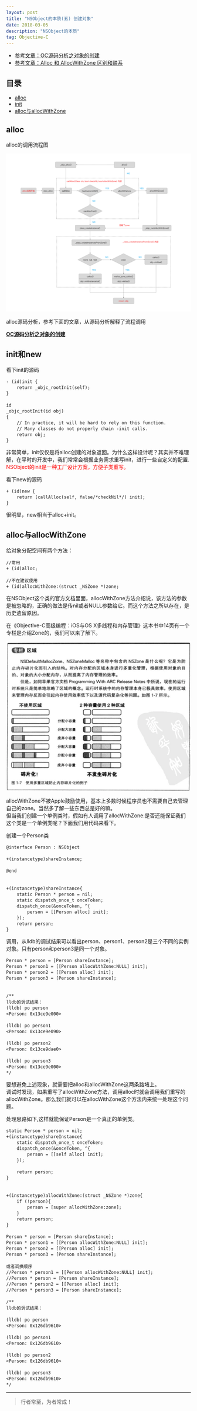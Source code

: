 ```yaml
---
layout: post
title: "NSObject的本质(五) 创建对象"
date: 2018-03-05
description: "NSObject的本质"
tag: Objective-C
---
```




- [参考文章：OC源码分析之对象的创建](https://juejin.im/post/5de08bf85188254fc26bc242)
- [参考文章：Alloc 和 AllocWithZone 区别和联系](https://www.jianshu.com/p/e40417fa3fad)


## 目录


- [alloc](#content1)   
- [init](#content2)   
- [alloc与allocWithZone](#content3) 



<!-- ************************************************ -->
## <a id="content1"></a>alloc

alloc的调用流程图

<img src="/images/underlying/oc6.png" alt="img">

alloc源码分析，参考下面的文章，从源码分析解释了流程调用

**[OC源码分析之对象的创建](https://juejin.im/post/5de08bf85188254fc26bc242)**


<!-- ************************************************ -->
## <a id="content2"></a>init和new
看下init的源码
```objc
- (id)init {
    return _objc_rootInit(self);
}

id
_objc_rootInit(id obj)
{
    // In practice, it will be hard to rely on this function.
    // Many classes do not properly chain -init calls.
    return obj;
}
```
非常简单，init仅仅是将alloc创建的对象返回。为什么这样设计呢？其实并不难理解，在平时的开发中，我们常常会根据业务需求重写init，进行一些自定义的配置.     
<span style='color:red'>NSObject的init是一种工厂设计方案，方便子类重写。</span>

看下new的源码
```objc
+ (id)new {
    return [callAlloc(self, false/*checkNil*/) init];
}
```
很明显，new相当于alloc+init。


<!-- ************************************************ -->
## <a id="content3"></a>alloc与allocWithZone

给对象分配空间有两个方法：
```
//常用
+ (id)alloc;

//不在建议使用
+ (id)allocWithZone:(struct _NSZone *)zone;
```
在NSObject这个类的官方文档里面，allocWithZone方法介绍说，该方法的参数是被忽略的，正确的做法是传nil或者NULL参数给它。而这个方法之所以存在，是历史遗留原因。

在《Objective-C高级编程：iOS与OS X多线程和内存管理》这本书中14页有一个专栏是介绍Zone的，我们可以来了解下。

<img src="/images/underlying/oc7.png" alt="img">

allocWithZone不被Apple鼓励使用，基本上多数时候程序员也不需要自己去管理自己的zone。当然多了解一些东西总是好的嘛。     
但当我们创建一个单例类时，假如有人调用了allocWithZone:是否还能保证我们这个类是一个单例类呢？下面我们用代码来看下。     

创建一个Person类
```objc
@interface Person : NSObject

+(instancetype)shareInstance;

@end


+(instancetype)shareInstance{
    static Person * person = nil;
    static dispatch_once_t onceToken;
    dispatch_once(&onceToken, ^{
        person = [[Person alloc] init];
    });
    return person;
}
```

调用，从lldb的调试结果可以看出person、person1、person2是三个不同的实例对象。只有person和person3是同一个对象。
```objc
Person * person = [Person shareInstance];
Person * person1 = [[Person allocWithZone:NULL] init];
Person * person2 = [[Person alloc] init];
Person * person3 = [Person shareInstance];


/**
lldb的调试结果：
(lldb) po person
<Person: 0x13ce9e000>

(lldb) po person1
<Person: 0x13ce9e090>

(lldb) po person2
<Person: 0x13ce9dae0>

(lldb) po person3
<Person: 0x13ce9e000>
*/
```

要想避免上述现象，就需要把alloc和allocWithZone这两条路堵上。     
调试时发现，如果重写了allocWithZone方法，调用alloc时就会调用我们重写的allocWithZone。那么我们就可以在allocWithZone这个方法内来统一处理这个问题。

处理思路如下,这样就能保证Person是一个真正的单例类。
```objc
static Person * person = nil;
+(instancetype)shareInstance{
    static dispatch_once_t onceToken;
    dispatch_once(&onceToken, ^{
        person = [[self alloc] init];
    });

    return person;
}


+(instancetype)allocWithZone:(struct _NSZone *)zone{
    if (!person){
        person = [super allocWithZone:zone];
    }
    return person;
}

Person * person = [Person shareInstance];
Person * person1 = [[Person allocWithZone:NULL] init];
Person * person2 = [[Person alloc] init];
Person * person3 = [Person shareInstance];

或者调换顺序
//Person * person1 = [[Person allocWithZone:NULL] init];
//Person * person = [Person shareInstance];
//Person * person2 = [[Person alloc] init];
//Person * person3 = [Person shareInstance];

/**
lldb的调试结果：

(lldb) po person 
<Person: 0x126db9610>

(lldb) po person1
<Person: 0x126db9610>

(lldb) po person2
<Person: 0x126db9610>

(lldb) po person3
<Person: 0x126db9610>
*/
```

----------
>  行者常至，为者常成！


